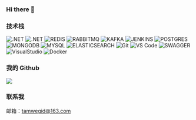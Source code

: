 ### Hi there 👋

<!--
**leisaupei/leisaupei** is a ✨ _special_ ✨ repository because its `README.md` (this file) appears on your GitHub profile.

Here are some ideas to get you started:

- 🔭 I’m currently working on ...
- 🌱 I’m currently learning ...
- 👯 I’m looking to collaborate on ...
- 🤔 I’m looking for help with ...
- 💬 Ask me about ...
- 📫 How to reach me: ...
- 😄 Pronouns: ...
- ⚡ Fun fact: ...
-->
### 技术栈
![.NET](http://img.shields.io/badge/-.NET%20CORE-4682B4?style=for-the-badge&logo=.NET)
![.NET](http://img.shields.io/badge/-.NET%205-4682B4?style=for-the-badge&logo=.NET)
![REDIS](http://img.shields.io/badge/-REDIS-FA8072?style=for-the-badge&logo=REDIS)
![RABBITMQ](http://img.shields.io/badge/-RABBITMQ-778899?style=for-the-badge&logo=RABBITMQ)
![KAFKA](http://img.shields.io/badge/-KAFKA-778899?style=for-the-badge&logo=kafka)
![JENKINS](https://img.shields.io/badge/-JENKINS-000000?style=for-the-badge&logo=jenkins&logoColor=FF0000)
![POSTGRES](https://img.shields.io/badge/-PostgreSql-848484?style=for-the-badge&logo=PostgreSql&logoColor=2E9AFE)
![MONGODB](https://img.shields.io/badge/-MONGODB-E6E6E6?style=for-the-badge&logo=mongodb&logoColor=04B431)
![MYSQL](http://img.shields.io/badge/-MYSQL-ADD8E6?style=for-the-badge&logo=MYSQL)
![ELASTICSEARCH](http://img.shields.io/badge/-ELASTICSEARCH-483D8B?style=for-the-badge&logo=ELASTICSEARCH)
![Git](https://img.shields.io/badge/-Git-%23F05032?style=for-the-badge&logo=git&logoColor=%23ffffff)
![VS Code](https://img.shields.io/badge/-VSCode-%23007ACC?style=for-the-badge&logo=visual-studio-code)
![SWAGGER](https://img.shields.io/badge/-swagger-000000?style=for-the-badge&logo=swagger&logoColor=40FF00)
![VisualStudio](https://img.shields.io/badge/-VisualStudio-9932CC?style=for-the-badge&logo=visual-studio)
![Docker](https://img.shields.io/badge/-Docker-%232081e8?style=for-the-badge&logo=docker&logoColor=fff)
### 我的 Github
![](https://github-readme-stats.vercel.app/api?username=leisaupei&count_private=true&show_icons=true&theme=radical)

### 联系我
邮箱：tamwegid@163.com
